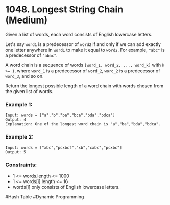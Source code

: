 # 1048. Longest String Chain (Medium)

Given a list of words, each word consists of English lowercase letters.

Let's say `word1` is a predecessor of `word2` if and only if we can add exactly one letter anywhere in `word1` to make it equal to `word2`. For example, `"abc"` is a predecessor of `"abac"`.

A word chain is a sequence of words `[word_1, word_2, ..., word_k]` with `k >= 1`, where `word_1` is a predecessor of `word_2`, `word_2` is a predecessor of `word_3`, and so on.

Return the longest possible length of a word chain with words chosen from the given list of words.

### Example 1:

```
Input: words = ["a","b","ba","bca","bda","bdca"]
Output: 4
Explanation: One of the longest word chain is "a","ba","bda","bdca".
```

### Example 2:

```
Input: words = ["xbc","pcxbcf","xb","cxbc","pcxbc"]
Output: 5
```

### Constraints:

- 1 <= words.length <= 1000
- 1 <= words[i].length <= 16
- words[i] only consists of English lowercase letters.

#Hash Table #Dynamic Programming
